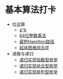 # 基本算法打卡

- 位运算
  - [a^b](PowerABC.java)
  - [64位整数乘法](BitOF64IntegerMultiplication.java)
  - [最短Hamilton路径](ShortestHamiltonPath.java)
  - [起床困难综合症](DTOS.java)
- 递推与递归
  - [递归实现指数型枚举](ExponentialEnumeration.java)
  - [递归实现组合型枚举](CombinationEnumeration.java)
  - [递归实现排列型枚举](ArrangedEnumeration.java)
